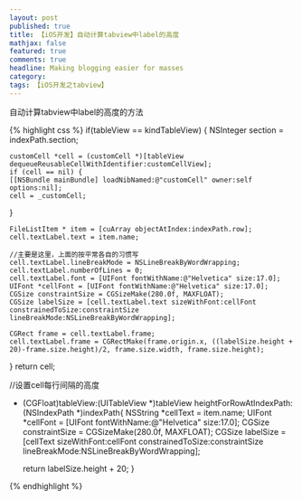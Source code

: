 ```yaml
---
layout: post
published: true
title: 【iOS开发】自动计算tabview中label的高度
mathjax: false
featured: true
comments: true
headline: Making blogging easier for masses
category: 
tags: 【iOS开发之tabview】
---
```


自动计算tabview中label的高度的方法


{% highlight css %}
if(tableView == kindTableView)
{
    NSInteger section = indexPath.section;

    customCell *cell = (customCell *)[tableView dequeueReusableCellWithIdentifier:customCellView];
    if (cell == nil) {
    [[NSBundle mainBundle] loadNibNamed:@"customCell" owner:self options:nil];
    cell = _customCell;
}

    FileListItem * item = [cuArray objectAtIndex:indexPath.row];
    cell.textLabel.text = item.name;

    //主要是这里，上面的按平常各自的习惯写
    cell.textLabel.lineBreakMode = NSLineBreakByWordWrapping;
    cell.textLabel.numberOfLines = 0;
    cell.textLabel.font = [UIFont fontWithName:@"Helvetica" size:17.0];
    UIFont *cellFont = [UIFont fontWithName:@"Helvetica" size:17.0];
    CGSize constraintSize = CGSizeMake(280.0f, MAXFLOAT);
    CGSize labelSize = [cell.textLabel.text sizeWithFont:cellFont constrainedToSize:constraintSize lineBreakMode:NSLineBreakByWordWrapping];

    CGRect frame = cell.textLabel.frame;
    cell.textLabel.frame = CGRectMake(frame.origin.x, ((labelSize.height + 20)-frame.size.height)/2, frame.size.width, frame.size.height);

}
return cell;




//设置cell每行间隔的高度
- (CGFloat)tableView:(UITableView *)tableView heightForRowAtIndexPath:(NSIndexPath *)indexPath{
    NSString *cellText = item.name;
    UIFont *cellFont = [UIFont fontWithName:@"Helvetica" size:17.0];
    CGSize constraintSize = CGSizeMake(280.0f, MAXFLOAT);
    CGSize labelSize = [cellText sizeWithFont:cellFont constrainedToSize:constraintSize lineBreakMode:NSLineBreakByWordWrapping];

    return labelSize.height + 20;
} 

{% endhighlight %}

